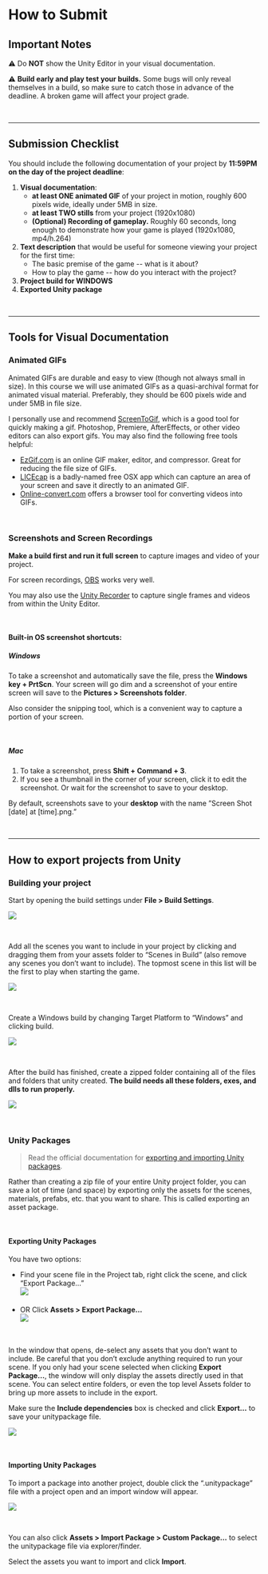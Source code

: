 # How to Submit

## Important Notes

⚠️ Do **NOT** show the Unity Editor in your visual documentation. 

⚠️ **Build early and play test your builds.** Some bugs will only reveal themselves in a build, so make sure to catch those in advance of the deadline. A broken game will affect your project grade. 

<br>

---

## Submission Checklist

You should include the following documentation of your project by **11:59PM on the day of the project deadline**:

1. **Visual documentation**:
    - **at least ONE animated GIF** of your project in motion, roughly 600 pixels wide, ideally under 5MB in size.
    - **at least TWO stills** from your project (1920x1080)
    - **(Optional) Recording of gameplay.** Roughly 60 seconds, long enough to demonstrate how your game is played (1920x1080, mp4/h.264)
2. **Text description** that would be useful for someone viewing your project for the first time:
    - The basic premise of the game -- what is it about?
    - How to play the game -- how do you interact with the project?
3. **Project build for WINDOWS**
4. **Exported Unity package**

<br>

---

## Tools for Visual Documentation

### Animated GIFs

Animated GIFs are durable and easy to view (though not always small in size). In this course we will use animated GIFs as a quasi-archival format for animated visual material. Preferably, they should be 600 pixels wide and under 5MB in file size.

I personally use and recommend [ScreenToGif](https://www.screentogif.com/), which is a good tool for quickly making a gif. Photoshop, Premiere, AfterEffects, or other video editors can also export gifs. You may also find the following free tools helpful:

- [EzGif.com](https://ezgif.com/) is an online GIF maker, editor, and compressor. Great for reducing the file size of GIFs.
- [LICEcap](https://www.cockos.com/licecap/) is a badly-named free OSX app which can capture an area of your screen and save it directly to an animated GIF.
- [Online-convert.com](https://www.online-convert.com/) offers a browser tool for converting videos into GIFs.

<br>

### Screenshots and Screen Recordings

**Make a build first and run it full screen** to capture images and video of your project. 

For screen recordings, [OBS](https://obsproject.com/) works very well. 

You may also use the [Unity Recorder](https://learn.unity.com/tutorial/working-with-unity-recorder) to capture single frames and videos from within the Unity Editor.

<br>

#### Built-in OS screenshot shortcuts:

##### Windows

To take a screenshot and automatically save the file, press the **Windows key + PrtScn**. Your screen will go dim and a screenshot of your entire screen will save to the **Pictures > Screenshots folder**.

Also consider the snipping tool, which is a convenient way to capture a portion of your screen.

<br>

##### Mac

1. To take a screenshot, press **Shift + Command + 3**.
2. If you see a thumbnail in the corner of your screen, click it to edit the screenshot. Or wait for the screenshot to save to your desktop.

By default, screenshots save to your **desktop** with the name ”Screen Shot [date] at [time].png.”

<br>

---

## How to export projects from Unity

### Building your project

Start by opening the build settings under **File > Build Settings**.

![](./img/build_settings_1.gif)

<br>

Add all the scenes you want to include in your project by clicking and dragging them from your assets folder to “Scenes in Build” (also remove any scenes you don’t want to include). The topmost scene in this list will be the first to play when starting the game.

![](./img/build_settings_2.gif)

<br>

Create a Windows build by changing Target Platform to “Windows” and clicking build.

![](./img/build_settings_3.gif)

<br>

After the build has finished, create a zipped folder containing all of the files and folders that unity created. **The build needs all these folders, exes, and dlls to run properly.**

![](./img/Unity%20Build%20zip.png)

<br>

### Unity Packages

> Read the official documentation for [exporting and importing Unity packages](https://docs.unity3d.com/Manual/AssetPackagesCreate.html).

Rather than creating a zip file of your entire Unity project folder, you can save a lot of time (and space) by exporting only the assets for the scenes, materials, prefabs, etc. that you want to share. This is called exporting an asset package.

<br>

#### Exporting Unity Packages

You have two options:

- Find your scene file in the Project tab, right click the scene, and click “Export Package…” <br> ![](./img/export-package-1.gif) <br><br>
- OR Click **Assets > Export Package…** <br> ![](./img/export-package-2.gif)

<br>

In the window that opens, de-select any assets that you don’t want to include. Be careful that you don’t exclude anything required to run your scene. If you only had your scene selected when clicking **Export Package…**, the window will only display the assets directly used in that scene. You can select entire folders, or even the top level Assets folder to bring up more assets to include in the export.

Make sure the **Include dependencies** box is checked and click **Export…** to save your unitypackage file.

![](./img/export-package-3.gif)

<br>

#### Importing Unity Packages

To import a package into another project, double click the “.unitypackage” file with a project open and an import window will appear.

![](./img/import-package-1.gif)

<br>

You can also click **Assets > Import Package > Custom Package…** to select the unitypackage file via explorer/finder.

Select the assets you want to import and click **Import**.
